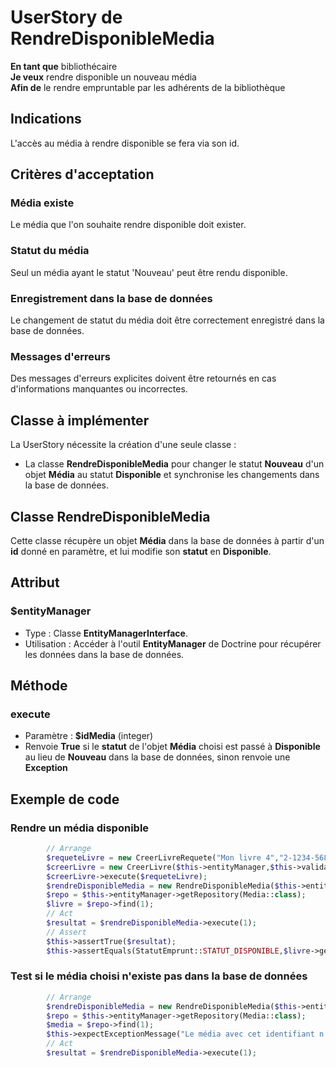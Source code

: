 # UserStory de RendreDisponibleMedia

**En tant que** bibliothécaire  
**Je veux** rendre disponible un nouveau média  
**Afin de** le rendre empruntable par les adhérents de la bibliothèque

## Indications

L'accès au média à rendre disponible se fera via son id.

## Critères d'acceptation

### Média existe

Le média que l'on souhaite rendre disponible doit exister.

### Statut du média

Seul un média ayant le statut 'Nouveau' peut être rendu disponible.

### Enregistrement dans la base de données

Le changement de statut du média doit être correctement enregistré dans la base de données.

### Messages d'erreurs

Des messages d'erreurs explicites doivent être retournés en cas d'informations manquantes ou incorrectes.

## Classe à implémenter

La UserStory nécessite la création d'une seule classe :  

- La classe **RendreDisponibleMedia** pour changer le statut **Nouveau** d'un objet **Média** au statut **Disponible** et synchronise les changements dans la base de données.

## Classe RendreDisponibleMedia

Cette classe récupère un objet **Média** dans la base de données à partir d'un **id** donné en paramètre, et lui modifie son **statut** en **Disponible**.

## Attribut

### $entityManager

- Type : Classe **EntityManagerInterface**.
- Utilisation : Accéder à l'outil **EntityManager** de Doctrine pour récupérer les données dans la base de données.

## Méthode

### execute

- Paramètre : **$idMedia** (integer)
- Renvoie **True** si le **statut** de l'objet **Média** choisi est passé à **Disponible** au lieu de **Nouveau** dans la base de données, sinon renvoie une **Exception**

## Exemple de code

### Rendre un média disponible

```php
        // Arrange
        $requeteLivre = new CreerLivreRequete("Mon livre 4","2-1234-5680-2","Quelqun",168);
        $creerLivre = new CreerLivre($this->entityManager,$this->validateur);
        $creerLivre->execute($requeteLivre);
        $rendreDisponibleMedia = new RendreDisponibleMedia($this->entityManager);
        $repo = $this->entityManager->getRepository(Media::class);
        $livre = $repo->find(1);
        // Act
        $resultat = $rendreDisponibleMedia->execute(1);
        // Assert
        $this->assertTrue($resultat);
        $this->assertEquals(StatutEmprunt::STATUT_DISPONIBLE,$livre->getStatut());
```

### Test si le média choisi n'existe pas dans la base de données
```php
        // Arrange
        $rendreDisponibleMedia = new RendreDisponibleMedia($this->entityManager);
        $repo = $this->entityManager->getRepository(Media::class);
        $media = $repo->find(1);
        $this->expectExceptionMessage("Le média avec cet identifiant n'existe pas dans la Base de Données !");
        // Act
        $resultat = $rendreDisponibleMedia->execute(1);
```
